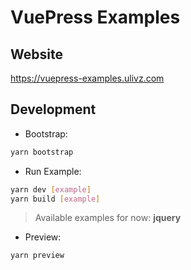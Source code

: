 # VuePress Examples

## Website

https://vuepress-examples.ulivz.com

## Development

- Bootstrap:

```bash
yarn bootstrap
```

- Run Example:

```bash
yarn dev [example]
yarn build [example]
```

> Available examples for now: **jquery**

- Preview:

```bash
yarn preview
```




